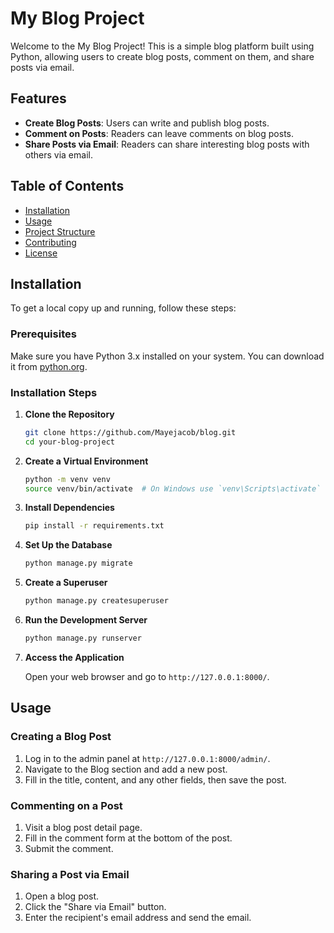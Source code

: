 # My Blog Project

Welcome to the My Blog Project! This is a simple blog platform built using Python, allowing users to create blog posts, comment on them, and share posts via email.

## Features

- **Create Blog Posts**: Users can write and publish blog posts.
- **Comment on Posts**: Readers can leave comments on blog posts.
- **Share Posts via Email**: Readers can share interesting blog posts with others via email.

## Table of Contents

- [Installation](#installation)
- [Usage](#usage)
- [Project Structure](#project-structure)
- [Contributing](#contributing)
- [License](#license)

## Installation

To get a local copy up and running, follow these steps:

### Prerequisites

Make sure you have Python 3.x installed on your system. You can download it from [python.org](https://www.python.org/downloads/).

### Installation Steps

1. **Clone the Repository**

    ```sh
    git clone https://github.com/Mayejacob/blog.git
    cd your-blog-project
    ```

2. **Create a Virtual Environment**

    ```sh
    python -m venv venv
    source venv/bin/activate  # On Windows use `venv\Scripts\activate`
    ```

3. **Install Dependencies**

    ```sh
    pip install -r requirements.txt
    ```

4. **Set Up the Database**

    ```sh
    python manage.py migrate
    ```

5. **Create a Superuser**

    ```sh
    python manage.py createsuperuser
    ```

6. **Run the Development Server**

    ```sh
    python manage.py runserver
    ```

7. **Access the Application**

    Open your web browser and go to `http://127.0.0.1:8000/`.

## Usage

### Creating a Blog Post

1. Log in to the admin panel at `http://127.0.0.1:8000/admin/`.
2. Navigate to the Blog section and add a new post.
3. Fill in the title, content, and any other fields, then save the post.

### Commenting on a Post

1. Visit a blog post detail page.
2. Fill in the comment form at the bottom of the post.
3. Submit the comment.

### Sharing a Post via Email

1. Open a blog post.
2. Click the "Share via Email" button.
3. Enter the recipient's email address and send the email.



